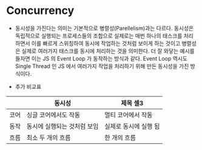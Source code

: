 # Concurrency

- 동시성을 가진다는 의미는 기본적으로 병렬성(Parellelism)과는 다르다. 동시성은 독립적으로 실행되는 프로세스들의 조합으로 실제로는 매번 하나의 태스크를 처리하면서 이를 빠르게 스위칭하여 동시에 작업하는 것처럼 보이게 하는 것이고 병렬성은 실제로 여러가지 태스크를 동시에 처리하는 것을 의미한다. 더 잘 와닿는 예시를 들자면 이는 JS 의 Event Loop 가 동작하는 방식과 같다. Event Loop 역시도 Single Thread 인 JS 에서 여러가지 작업을 처리하기 위해 만든 동시성을 가진 방식이다.

- 추가 비교표

|      | 동시성                      | 제목 셀3              |
| ---- | --------------------------- | --------------------- |
| 코어 | 싱글 코어에서도 작동        | 멀티 코어에서 작동    |
| 동작 | 동시에 실행되는 것처럼 보임 | 실제로 동시에 실행 됨 |
| 흐름 | 최소 두 개의 흐름           | 한 개의 흐름          |
